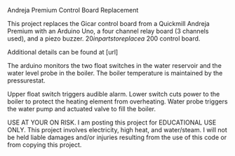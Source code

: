    Andreja Premium Control Board Replacement 
   
   This project replaces the Gicar control board from a Quickmill Andreja Premium with
   an Arduino Uno, a four channel relay board (3 channels used), and a piezo buzzer.
   $20 in parts to replace a ~$200 control board.
   
   Additional details can be found at [url]
   
   The arduino monitors the two float switches in the water reservoir and the water level probe in the boiler.
   The boiler temperature is maintained by the pressurestat.
   
   Upper float switch triggers audible alarm.
   Lower switch cuts power to the boiler to protect the heating element from overheating.
   Water probe triggers the water pump and actuated valve to fill the boiler.
   
   USE AT YOUR ON RISK.
   I am posting this project for EDUCATIONAL USE ONLY.
   This project involves electricity, high heat, and water/steam.
   I will not be held liable damages and/or injuries resulting from the use of this code or from copying this project.
   
